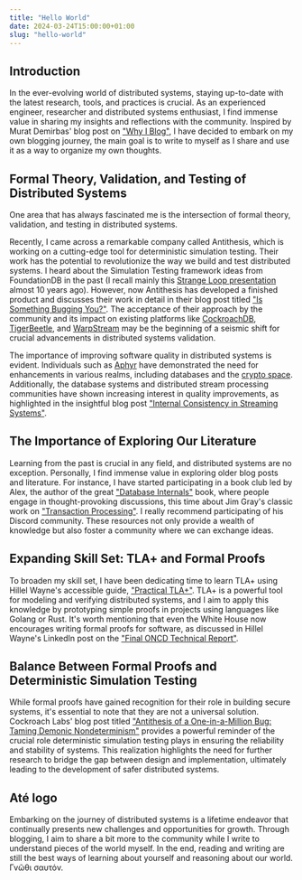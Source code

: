 ```yaml
---
title: "Hello World"
date: 2024-03-24T15:00:00+01:00
slug: "hello-world"
---
```


## Introduction

In the ever-evolving world of distributed systems, staying up-to-date with the latest research, tools, and practices is crucial. 
As an experienced engineer, researcher and distributed systems enthusiast, I find immense value in sharing my insights and reflections with the community. 
Inspired by Murat Demirbas' blog post on ["Why I Blog"](http://muratbuffalo.blogspot.com/2024/03/why-i-blog.html), 
I have decided to embark on my own blogging journey, the main goal is to write to myself as I share and use it as a way to organize my own thoughts.

## Formal Theory, Validation, and Testing of Distributed Systems

One area that has always fascinated me is the intersection of formal theory, validation, and testing in distributed systems. 

Recently, I came across a remarkable company called Antithesis, which is working on a cutting-edge tool for deterministic simulation testing. 
Their work has the potential to revolutionize the way we build and test distributed systems. 
I heard about the Simulation Testing framework ideas from FoundationDB in the past 
(I recall mainly this [Strange Loop presentation](https://www.youtube.com/watch?v=4fFDFbi3toc) almost 10 years ago). 
However, now Antithesis has developed a finished product and discusses their work in detail in their blog post titled ["Is Something Bugging You?"](https://antithesis.com/blog/is_something_bugging_you/). 
The acceptance of their approach by the community and its impact on existing platforms like [CockroachDB](https://www.cockroachlabs.com/blog/demonic-nondeterminism/), 
[TigerBeetle](https://twitter.com/jorandirkgreef/status/1765963724559429661), and [WarpStream](https://www.warpstream.com/blog/deterministic-simulation-testing-for-our-entire-saas) 
may be the beginning of a seismic shift for crucial advancements in distributed systems validation.

The importance of improving software quality in distributed systems is evident. 
Individuals such as [Aphyr](https://aphyr.com/about) have demonstrated the need for enhancements in various realms, including databases and the [crypto space](https://jepsen.io/analyses/radix-dlt-1.0-beta.35.1). 
Additionally, the database systems and distributed stream processing communities have shown increasing interest in quality improvements, 
as highlighted in the insightful blog post ["Internal Consistency in Streaming Systems"](https://www.scattered-thoughts.net/writing/internal-consistency-in-streaming-systems).

## The Importance of Exploring Our Literature

Learning from the past is crucial in any field, and distributed systems are no exception. 
Personally, I find immense value in exploring older blog posts and literature. 
For instance, I have started participating in a book club led by Alex, the author of the great ["Database Internals"](https://www.databass.dev/) book, where people engage in thought-provoking discussions, 
this time about Jim Gray's classic work on ["Transaction Processing"](https://www.oreilly.com/library/view/transaction-processing/9780080519555/). 
I really recommend participating of his Discord community. These resources not only provide a wealth of knowledge but also foster a community where we can exchange ideas.

## Expanding Skill Set: TLA+ and Formal Proofs

To broaden my skill set, I have been dedicating time to learn TLA+ using Hillel Wayne's accessible guide, ["Practical TLA+"](https://link.springer.com/book/10.1007/978-1-4842-3829-5). 
TLA+ is a powerful tool for modeling and verifying distributed systems, and I aim to apply this knowledge by prototyping simple proofs in projects using languages like Golang or Rust. 
It's worth mentioning that even the White House now encourages writing formal proofs for software, as discussed in Hillel Wayne's LinkedIn post 
on the ["Final ONCD Technical Report"](https://www.linkedin.com/posts/hillel-wayne_final-oncd-technical-reportpdf-activity-7169034342977974272-QEzI).

## Balance Between Formal Proofs and Deterministic Simulation Testing

While formal proofs have gained recognition for their role in building secure systems, it's essential to note that they are not a universal solution. 
Cockroach Labs' blog post titled ["Antithesis of a One-in-a-Million Bug: Taming Demonic Nondeterminism"](https://www.cockroachlabs.com/blog/demonic-nondeterminism/) provides a powerful reminder of the crucial role deterministic simulation testing 
plays in ensuring the reliability and stability of systems. This realization highlights the need for further research to bridge the gap between design and implementation, ultimately leading to the development of safer distributed systems.

## Até logo 

Embarking on the journey of distributed systems is a lifetime endeavor that continually presents new challenges and opportunities for growth. 
Through blogging, I aim to share a bit more to the community while I write to understand pieces of the world myself. 
In the end, reading and writing are still the best ways of learning about yourself and reasoning about our world. Γνῶθι σαυτόν.
